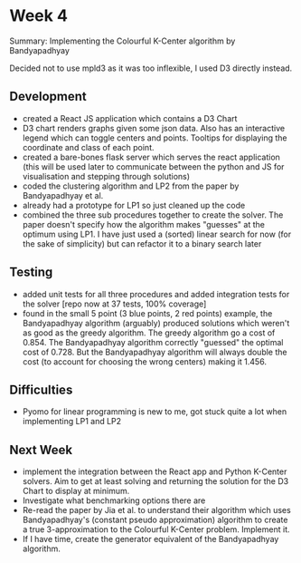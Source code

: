 # Week 4
Summary: Implementing the Colourful K-Center algorithm by Bandyapadhyay

Decided not to use mpld3 as it was too inflexible, I used D3 directly instead.

## Development
- created a React JS application which contains a D3 Chart
- D3 chart renders graphs given some json data. Also has an interactive legend which can toggle centers and points. Tooltips for displaying the coordinate and class of each point.
- created a bare-bones flask server which serves the react application (this will be used later to communicate between the python and JS for visualisation and stepping through solutions)
- coded the clustering algorithm and LP2 from the paper by Bandyapadhyay et al.
- already had a prototype for LP1 so just cleaned up the code
- combined the three sub procedures together to create the solver. The paper doesn't specify how the algorithm makes "guesses" at the optimum using LP1. I have just used a (sorted) linear search for now (for the sake of simplicity) but can refactor it to a binary search later

## Testing
- added unit tests for all three procedures and added integration tests for the solver [repo now at 37 tests, 100% coverage]
- found in the small 5 point (3 blue points, 2 red points) example, the Bandyapadhyay algorithm (arguably) produced solutions
which weren't as good as the greedy algorithm. The greedy algorithm go a cost of 0.854. The Bandyapadhyay algorithm correctly "guessed" the optimal cost of 0.728. But the Bandyapadhyay algorithm will always double the cost (to account for choosing the wrong centers) making it 1.456.

## Difficulties
- Pyomo for linear programming is new to me, got stuck quite a lot when implementing LP1 and LP2

## Next Week
- implement the integration between the React app and Python K-Center solvers. Aim to get at least solving and returning the solution for the D3 Chart to display at minimum.
- Investigate what benchmarking options there are
- Re-read the paper by Jia et al. to understand their algorithm which uses Bandyapadhyay's (constant pseudo approximation) algorithm to create a true 3-approximation to the Colourful K-Center problem. Implement it.
- If I have time, create the generator equivalent of the Bandyapadhyay algorithm.